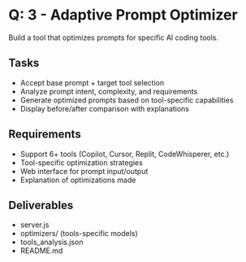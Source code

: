 # Q: 3 - Adaptive Prompt Optimizer

Build a tool that optimizes prompts for specific AI coding tools.

## Tasks

- Accept base prompt + target tool selection
- Analyze prompt intent, complexity, and requirements
- Generate optimized prompts based on tool-specific capabilities
- Display before/after comparison with explanations

## Requirements

- Support 6+ tools (Copilot, Cursor, Replit, CodeWhisperer, etc.)
- Tool-specific optimization strategies
- Web interface for prompt input/output
- Explanation of optimizations made

## Deliverables
- server.js
- optimizers/ (tools-specific models)
- tools_analysis.json
- README.md